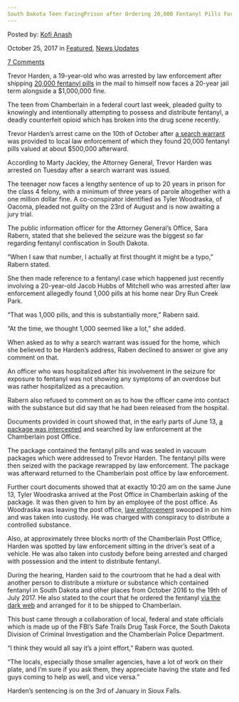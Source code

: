 ```yaml
---
South Dakota Teen FacingPrison after Ordering 20,000 Fentanyl Pills Form the Dark Web
---
```

<article class="post-listing post-23261 post type-post status-publish format-standard hentry 
category-news-updates tag-5835 tag-dakota tag-dark tag-facing tag-fentanyl tag-form tag-lengthy tag-ordering tag-pills tag-prison tag-sentence tag-south tag-teen tag-web">
    
<div class="post-inner">
    
    
    
<span>Posted by: <a href="https://www.deepdotweb.com/author/kofi/" title="">Kofi Anash </a></span>
    
    
<span>October 25, 2017</span>
<span>in <a href="https://www.deepdotweb.com/category/deepdot-news/" rel="category tag">Featured</a>, <a href="https://www.deepdotweb.com/category/news-updates/" rel="category tag">News Updates</a></span>
    
<span><a href="https://www.deepdotweb.com/2017/10/25/south-dakota-teen-facingprison-ordering-20000-fentanyl-pills-form-dark-web/#comments">7 Comments</a></span>
</p>
<div class="clear"></div>
    
<div class="entry">
    
<p>Trevor Harden, a 19-year-old who was arrested by law enforcement after shipping <a href="https://www.deepdotweb.com/2017/10/01/mass-fentanyl-shipments-china-delivered-canada-dark-web-deals/">20,000 fentanyl pills</a> in the mail to himself now faces a 20-year jail term alongside a $1,000,000 fine.</p>
<p>The teen from Chamberlain in a federal court last week, pleaded guilty to knowingly and intentionally attempting to possess and distribute fentanyl, a deadly counterfeit opioid which has broken into the drug scene recently.</p>
<p>Trevor Harden’s arrest came on the 10th of October after <a href="http://www.dglobe.com/news/4342117-sd-man-faces-20-years-having-20000-fentanyl-pills-mailed-him">a search warrant</a> was provided to local law enforcement of which they found 20,000 fentanyl pills valued at about $500,000 afterward.</p>
<p>According to Marty Jackley, the Attorney General, Trevor Harden was arrested on Tuesday after a search warrant was issued.</p>
<p>The teenager now faces a lengthy sentence of up to 20 years in prison for the class 4 felony, with a minimum of three years of parole altogether with a one million dollar fine. A co-conspirator identified as Tyler Woodraska, of Oacoma, pleaded not guilty on the 23rd of August and is now awaiting a jury trial.</p>
<p>The public information officer for the Attorney General’s Office, Sara Rabern, stated that she believed the seizure was the biggest so far regarding fentanyl confiscation in South Dakota.</p>
<p>&#8220;When I saw that number, I actually at first thought it might be a typo,&#8221; Rabern stated.</p>
<p>She then made reference to a fentanyl case which happened just recently involving a 20-year-old Jacob Hubbs of Mitchell who was arrested after law enforcement allegedly found 1,000 pills at his home near Dry Run Creek Park.</p>
<p>&#8220;That was 1,000 pills, and this is substantially more,&#8221; Rabern said.</p>
<p>&#8220;At the time, we thought 1,000 seemed like a lot,&#8221; she added.</p>
<p>When asked as to why a search warrant was issued for the home, which she believed to be Harden’s address, Raben declined to answer or give any comment on that.</p>
<p>An officer who was hospitalized after his involvement in the seizure for exposure to fentanyl was not showing any symptoms of an overdose but was rather hospitalized as a precaution.</p>
<p>Rabern also refused to comment on as to how the officer came into contact with the substance but did say that he had been released from the hospital.</p>
<p>Documents provided in court showed that, in the early parts of June 13, <a href="https://www.deepdotweb.com/2017/08/29/austrian-man-admits-selling-drugs-package-interception/">a package was intercepted</a> and searched by law enforcement at the Chamberlain post Office.</p>
<p>The package contained the fentanyl pills and was sealed in vacuum packages which were addressed to Trevor Harden. The fentanyl pills were then seized with the package rewrapped by law enforcement. The package was afterward returned to the Chamberlain post office by law enforcement.</p>
<p>Further court documents showed that at exactly 10:20 am on the same June 13, Tyler Woodraska arrived at the Post Office in Chamberlain asking of the package. It was then given to him by an employee of the post office. As Woodraska was leaving the post office, <a href="https://www.deepdotweb.com/2017/09/16/german-law-enforcement-trial-run-cyber-armed-forces-center/">law enforcement</a> swooped in on him and was taken into custody. He was charged with conspiracy to distribute a controlled substance.</p>
<p>Also, at approximately three blocks north of the Chamberlain Post Office, Harden was spotted by law enforcement sitting in the driver’s seat of a vehicle. He was also taken into custody before being arrested and charged with possession and the intent to distribute fentanyl.</p>
<p>During the hearing, Harden said to the courtroom that he had a deal with another person to distribute a mixture or substance which contained fentanyl in South Dakota and other places from October 2016 to the 19th of July 2017. He also stated to the court that he ordered the fentanyl <a href="https://www.deepdotweb.com/2017/10/07/uk-dark-web-drugs-pair-jailed/">via the dark web</a> and arranged for it to be shipped to Chamberlain.</p>
<p>This bust came through a collaboration of local, federal and state officials which is made up of the FBI&#8217;s Safe Trails Drug Task Force, the South Dakota Division of Criminal Investigation and the Chamberlain Police Department.</p>
<p>&#8220;I think they would all say it&#8217;s a joint effort,&#8221; Rabern was quoted.</p>
<p>&#8220;The locals, especially those smaller agencies, have a lot of work on their plate, and I&#8217;m sure if you ask them, they appreciate having the state and fed guys coming to help as well, and vice versa.&#8221;</p>
<p>Harden’s sentencing is on the 3rd of January in Sioux Falls.</p>
    
    
</div><!-- .entry /-->
<span style="display:none"><a href="https://www.deepdotweb.com/tag/20000/" rel="tag">20000</a> <a href="https://www.deepdotweb.com/tag/dakota/" rel="tag">dakota</a> <a href="https://www.deepdotweb.com/tag/dark/" rel="tag">dark</a> <a href="https://www.deepdotweb.com/tag/facing/" rel="tag">facing</a> <a href="https://www.deepdotweb.com/tag/fentanyl/" rel="tag">fentanyl</a> <a href="https://www.deepdotweb.com/tag/form/" rel="tag">form</a> <a href="https://www.deepdotweb.com/tag/lengthy/" rel="tag">lengthy</a> <a href="https://www.deepdotweb.com/tag/ordering/" rel="tag">ordering</a> <a href="https://www.deepdotweb.com/tag/pills/" rel="tag">pills</a> <a href="https://www.deepdotweb.com/tag/prison/" rel="tag">prison</a> <a href="https://www.deepdotweb.com/tag/sentence/" rel="tag">sentence</a> <a href="https://www.deepdotweb.com/tag/south/" rel="tag">south</a> <a href="https://www.deepdotweb.com/tag/teen/" rel="tag">teen</a> <a href="https://www.deepdotweb.com/tag/web/" rel="tag">web</a></span>				<span style="display:none" class="updated">2017-10-25</span>
<div style="display:none" class="vcard author" itemprop="author" itemscope itemtype="http://schema.org/Person"><strong class="fn" itemprop="name"><a href="https://www.deepdotweb.com/author/kofi/" title="Posts by Kofi Anash" rel="author">Kofi Anash</a></strong></div>
    
    
</div><!-- .post-inner -->
</article><!-- .post-listing -->

